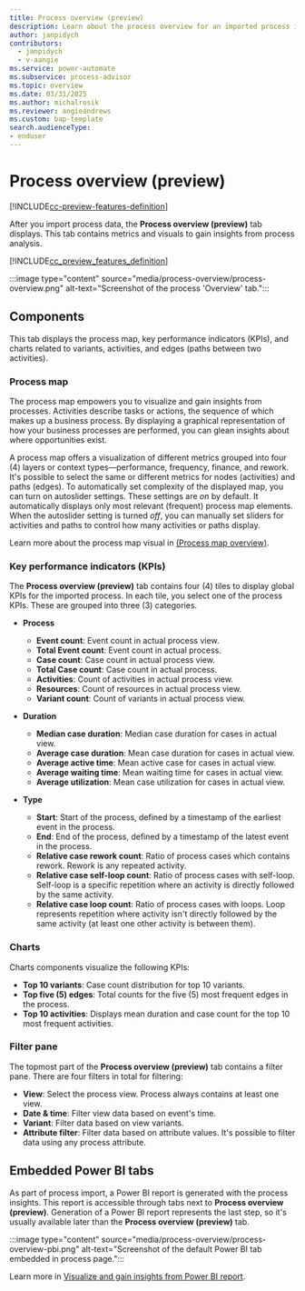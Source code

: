 ```yaml
---
title: Process overview (preview)
description: Learn about the process overview for an imported process in Power Automate Process Mining.
author: janpidych
contributors:
  - janpidych
  - v-aangie
ms.service: power-automate
ms.subservice: process-advisor
ms.topic: overview
ms.date: 03/31/2025
ms.author: michalrosik
ms.reviewer: angieandrews
ms.custom: bap-template
search.audienceType:
- enduser
---
```


# Process overview (preview)

[!INCLUDE[cc-preview-features-definition](../includes/cc-preview-features-top-note.md)]

After you import process data, the **Process overview (preview)** tab displays. This tab contains metrics and visuals to gain insights from process analysis.

[!INCLUDE[cc_preview_features_definition](../includes/cc-preview-features-definition.md)]

 :::image type="content" source="media/process-overview/process-overview.png" alt-text="Screenshot of the process 'Overview' tab.":::

## Components

This tab displays the process map, key performance indicators (KPIs), and charts related to variants, activities, and edges (paths between two activities).

### Process map

The process map empowers you to visualize and gain insights from processes. Activities describe tasks or actions, the sequence of which makes up a business process. By displaying a graphical representation of how your business processes are performed, you can glean insights about where opportunities exist.

A process map offers a visualization of different metrics grouped into four (4) layers or context types&mdash;performance, frequency, finance, and rework. It's possible to select the same or different metrics for nodes (activities) and paths (edges). To automatically set complexity of the displayed map, you can turn on autoslider settings. These settings are *on* by default. It automatically displays only most relevant (frequent) process map elements. When the autoslider setting is turned *off*, you can manually set sliders for activities and paths to control how many activities or paths display.

Learn more about the process map visual in [(Process map overview)](process-map.md).

### Key performance indicators (KPIs)

The **Process overview (preview)** tab contains four (4) tiles to display global KPIs for the imported process. In each tile, you select one of the process KPIs. These are grouped into three (3) categories.

- **Process**
    - **Event count**: Event count in actual process view.
    - **Total Event count**: Event count in actual process.
    - **Case count**: Case count in actual process view.
    - **Total Case count**: Case count in actual process.
    - **Activities**: Count of activities in actual process view.
    - **Resources**: Count of resources in actual process view.
    - **Variant count**: Count of variants in actual process view.

- **Duration**
    - **Median case duration**: Median case duration for cases in actual view.
    - **Average case duration**: Mean case duration for cases in actual view.
    - **Average active time**: Mean active case for cases in actual view.
    - **Average waiting time**: Mean waiting time for cases in actual view.
    - **Average utilization**: Mean case utilization for cases in actual view.

- **Type**
    - **Start**: Start of the process, defined by a timestamp of the earliest event in the process.
    - **End**: End of the process, defined by a timestamp of the latest event in the process.
    - **Relative case rework count**: Ratio of process cases which contains rework. Rework is any repeated activity.
    - **Relative case self-loop count**: Ratio of process cases with self-loop. Self-loop is a specific repetition where an activity is directly followed by the same activity.
    - **Relative case loop count**: Ratio of process cases with loops. Loop represents repetition where activity isn't directly followed by the same activity (at least one other activity is between them).

### Charts

Charts components visualize the following KPIs:

- **Top 10 variants**: Case count distribution for top 10 variants.
- **Top five (5) edges**: Total counts for the five (5) most frequent edges in the process.
- **Top 10 activities**: Displays mean duration and case count for the top 10 most frequent activities.

### Filter pane

The topmost part of the **Process overview (preview)** tab contains a filter pane. There are four filters in total for filtering:

- **View**: Select the process view. Process always contains at least one view.
- **Date & time**: Filter view data based on event's time.
- **Variant**: Filter data based on view variants.
- **Attribute filter**: Filter data based on attribute values. It's possible to filter data using any process attribute.

## Embedded Power BI tabs

As part of process import, a Power BI report is generated with the process insights. This report is accessible through tabs next to **Process overview (preview)**. Generation of a Power BI report represents the last step, so it's usually available later than the **Process overview (preview)** tab.

:::image type="content" source="media/process-overview/process-overview-pbi.png" alt-text="Screenshot of the default Power BI tab embedded in process page.":::

Learn more in [Visualize and gain insights from Power BI report](..\process-mining-visualize.md).



